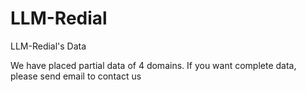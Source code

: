 # LLM-Redial
LLM-Redial's Data

We have placed partial data of 4 domains. If you want complete data, please send email to contact us
